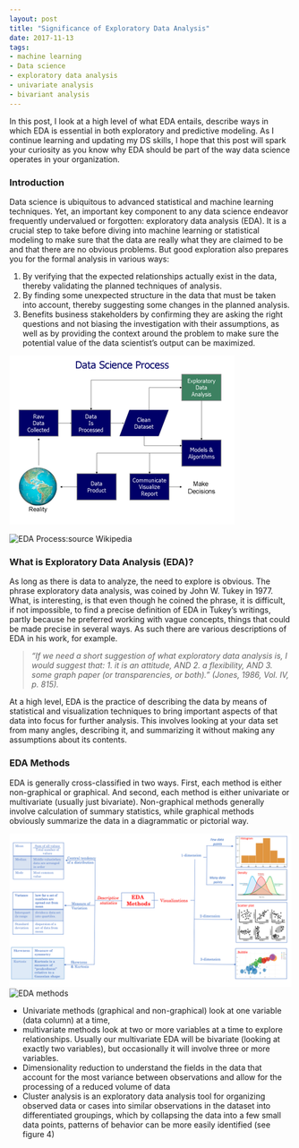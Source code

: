 ```yaml
---
layout: post
title: "Significance of Exploratory Data Analysis"
date: 2017-11-13
tags:
- machine learning
- Data science
- exploratory data analysis
- univariate analysis
- bivariant analysis
---
```

In this post, I look at a high level of what EDA entails, describe ways in which EDA is essential in both exploratory and predictive modeling. As I continue learning and updating my DS skills, I hope that this post will spark your curiosity as you know why EDA should be part of the way data science operates in your organization.

### Introduction
Data science is ubiquitous to advanced statistical and machine learning techniques. Yet, an important key component to any data science endeavor frequently undervalued or forgotten: exploratory data analysis (EDA). It is a crucial step to take before diving into machine learning or statistical modeling to make sure that the data are really what they are claimed to be and that there are no obvious problems. But good exploration also prepares you for the formal analysis in various ways:
1. By verifying that the expected relationships actually exist in the data, thereby validating the planned techniques of analysis. 
2. By finding some unexpected structure in the data that must be taken into account, thereby suggesting some changes in the planned analysis. 
3. Benefits business stakeholders by confirming they are asking the right questions and not biasing the investigation with their assumptions, as well as by providing the context around the problem to make sure the potential value of the data scientist’s output can be maximized.

![EDA-Process ](/images/edaprocess.png)

![EDA Process:source Wikipedia](https://github.com/Jean-njoroge/jean-njoroge.github.io/tree/master/)


### What is Exploratory Data Analysis (EDA)?
As long as there is data to analyze, the need to explore is obvious. The phrase exploratory data analysis, was coined by John W. Tukey in 1977.  What, is interesting, is that even though he coined the phrase, it is difficult, if not impossible, to find a precise definition of EDA in Tukey’s writings, partly because he preferred working with vague concepts, things that could be made precise in several ways. As such there are various descriptions of EDA in his work, for example.

> *“If we need a short suggestion of what exploratory data analysis is, I would suggest that: 1. it is an attitude, AND 2. a flexibility, AND 3. some graph paper (or transparencies, or both).” (Jones, 1986, Vol. IV, p. 815).*

At a high level, EDA is the practice of describing the data by means of statistical and visualization techniques to bring important aspects of that data into focus for further analysis. This involves looking at your data set from many angles, describing it, and summarizing it without making any assumptions about its contents. 

### EDA Methods
EDA is generally cross-classified in two ways. First, each method is either non-graphical or graphical. And second, each method is either univariate or multivariate (usually just bivariate). Non-graphical methods generally involve calculation of summary statistics, while graphical methods obviously summarize the data in a diagrammatic or pictorial way. 

![EDA methods ](/images/edamethods.png)
![EDA methods](https://github.com/Jean-njoroge/jean-njoroge.github.io/tree/master/)

* Univariate methods (graphical and non-graphical) look at one variable (data column) at a time, 
* multivariate methods look at two or more variables at a time to explore relationships. Usually our multivariate EDA will be bivariate (looking at exactly two variables), but occasionally it will involve three or more variables. 
* Dimensionality reduction to understand the fields in the data that account for the most variance between observations and allow for the processing of a reduced volume of data
* Cluster analysis is an exploratory data analysis tool for organizing observed data or cases into similar observations in the dataset into differentiated groupings, which by collapsing the data into a few small data points, patterns of behavior can be more easily identified (see figure 4)




